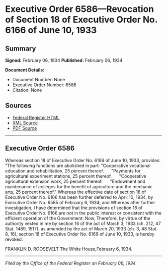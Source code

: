 # Executive Order 6586—Revocation of Section 18 of Executive Order No. 6166 of June 10, 1933

## Summary

**Signed:** February 06, 1934
**Published:** February 06, 1934

**Document Details:**
- Document Number: None
- Executive Order Number: 6586
- Citation: None

## Sources
- [Federal Register HTML](https://www.presidency.ucsb.edu/documents/executive-order-6586-revocation-section-18-executive-order-no-6166-june-10-1933)
- [XML Source](None)
- [PDF Source](None)

---

## Executive Order 6586

Whereas section 18 of Executive Order No. 6166 of June 10, 1933, provides:
"The following functions are abolished in part:
"Cooperative vocational education and rehabilitation, 25 percent thereof.      "Payments for agricultural experiment stations, 25 percent thereof.      "Cooperative agricultural extension work, 25 percent thereof.      "Endowment and maintenance of colleges for the benefit of agriculture and the mechanic arts, 25 percent thereof."
Whereas the effective date of section 18 of Executive Order No. 6166 has been further deferred to April 10, 1934, by Executive Order No. 6585 of February 6, 1934; and
Whereas after further investigation, I have determined that the provisions of section 18 of Executive Order No. 6166 are not in the public interest or consistent with the efficient operation of the Government:
Now, Therefore, by virtue of the authority vested in me by section 16 of the act of March 3, 1933 (ch. 212, 47 Stat. 1489, 1517), as amended by the act of March 20, 1933 (ch. 3, 48 Stat. 8, 16), section 18 of Executive Order No. 6166 of June 10, 1933, is hereby revoked.

FRANKLIN D. ROOSEVELT
The White House,February 6, 1934.

---

*Filed by the Office of the Federal Register on February 06, 1934*

